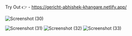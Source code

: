 Try Out 👉 - https://gericht-abhishek-khangare.netlify.app/

![Screenshot (30)](https://user-images.githubusercontent.com/113746515/229324701-a2291357-065d-4caf-9a54-3e588df0fb99.png)

![Screenshot (31)](https://user-images.githubusercontent.com/113746515/229324690-4dbee9a7-31c1-48c0-a12f-97d9fcddcee1.png)
![Screenshot (32)](https://user-images.githubusercontent.com/113746515/229324705-08db8bcb-0a7d-4b19-9261-bdcba1d47f0b.png)
![Screenshot (33)](https://user-images.githubusercontent.com/113746515/229324710-e997e846-c253-4a76-8207-eea8867cbe3e.png)

